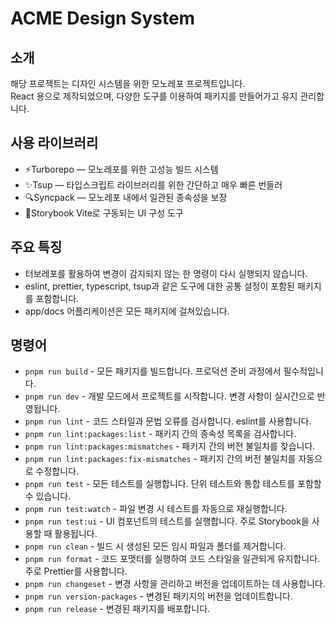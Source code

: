 # ACME Design System
## 소개
해당 프로젝트는 디자인 시스템을 위한 모노레포 프로젝트입니다.  
React 용으로 제작되었으며, 다양한 도구를 이용하여 패키지를 만들어가고 유지 관리합니다.

## 사용 라이브러리
- ⚡️Turborepo — 모노레포를 위한 고성능 빌드 시스템
- ✨Tsup — 타입스크립트 라이브러리를 위한 간단하고 매우 빠른 번들러
- 🔍Syncpack — 모노레포 내에서 일관된 종속성을 보장
- 📖Storybook Vite로 구동되는 UI 구성 도구

## 주요 특징
- 터보레포를 활용하여 변경이 감지되지 않는 한 명령이 다시 실행되지 않습니다.
- eslint, prettier, typescript, tsup과 같은 도구에 대한 공통 설정이 포함된 패키지를 포함합니다.
- app/docs 어플리케이션은 모든 패키지에 걸쳐있습니다.

## 명령어
- `pnpm run build` - 모든 패키지를 빌드합니다. 프로덕션 준비 과정에서 필수적입니다.
- `pnpm run dev` - 개발 모드에서 프로젝트를 시작합니다. 변경 사항이 실시간으로 반영됩니다.
- `pnpm run lint` - 코드 스타일과 문법 오류를 검사합니다. eslint를 사용합니다.
- `pnpm run lint:packages:list` - 패키지 간의 종속성 목록을 검사합니다.
- `pnpm run lint:packages:mismatches` - 패키지 간의 버전 불일치를 찾습니다.
- `pnpm run lint:packages:fix-mismatches` - 패키지 간의 버전 불일치를 자동으로 수정합니다.
- `pnpm run test` - 모든 테스트를 실행합니다. 단위 테스트와 통합 테스트를 포함할 수 있습니다.
- `pnpm run test:watch` - 파일 변경 시 테스트를 자동으로 재실행합니다.
- `pnpm run test:ui` - UI 컴포넌트의 테스트를 실행합니다. 주로 Storybook을 사용할 때 활용됩니다.
- `pnpm run clean` - 빌드 시 생성된 모든 임시 파일과 폴더를 제거합니다.
- `pnpm run format` - 코드 포맷터를 실행하여 코드 스타일을 일관되게 유지합니다. 주로 Prettier를 사용합니다.
- `pnpm run changeset` - 변경 사항을 관리하고 버전을 업데이트하는 데 사용합니다.
- `pnpm run version-packages` - 변경된 패키지의 버전을 업데이트합니다.
- `pnpm run release` - 변경된 패키지를 배포합니다.
